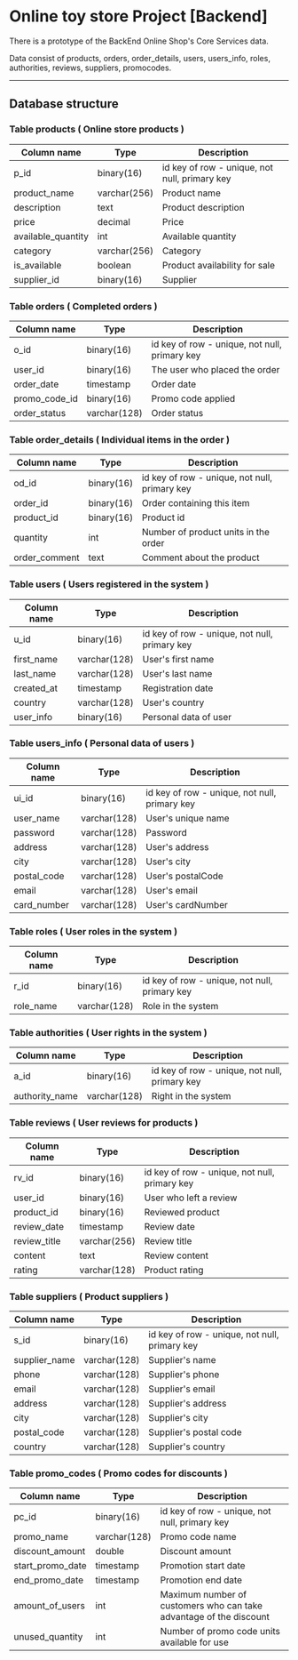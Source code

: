 # Online toy store Project [Backend]

 There is a prototype of the BackEnd Online Shop's Core Services data.
 
 Data consist of products, orders, order_details, users, users_info, roles, 
 authorities, reviews, suppliers, promocodes.
 ___
 
## Database structure

### Table products ( Online store products )

| Column name        | Type         | Description                                   |
|--------------------|--------------|-----------------------------------------------|
| p_id               | binary(16)   | id key of row - unique, not null, primary key |
| product_name       | varchar(256) | Product name                                  |
| description        | text         | Product description                           |
| price              | decimal      | Price                                         |
| available_quantity | int          | Available quantity                            |
| category           | varchar(256) | Category                                      |
| is_available       | boolean      | Product availability for sale                 |
| supplier_id        | binary(16)   | Supplier                                      |


### Table orders ( Completed orders )

| Column name   | Type         | Description                                   |
|---------------|--------------|-----------------------------------------------|
| o_id          | binary(16)   | id key of row - unique, not null, primary key |
| user_id       | binary(16)   | The user who placed the order                 |
| order_date    | timestamp    | Order date                                    |
| promo_code_id | binary(16)   | Promo code applied                            |
| order_status  | varchar(128) | Order status                                  |



### Table order_details ( Individual items in the order )

| Column name   | Type       | Description                                   |
|---------------|------------|-----------------------------------------------|
| od_id         | binary(16) | id key of row - unique, not null, primary key |
| order_id      | binary(16) | Order containing this item                    |
| product_id    | binary(16) | Product id                                    |
| quantity      | int        | Number of product units in the order          |
| order_comment | text       | Comment about the product                     |



### Table users ( Users registered in the system )

| Column name | Type         | Description                                   |
|-------------|--------------|-----------------------------------------------|
| u_id        | binary(16)   | id key of row - unique, not null, primary key |
| first_name  | varchar(128) | User's first name                             |
| last_name   | varchar(128) | User's  last name                             |
| created_at  | timestamp    | Registration date                             |
| country     | varchar(128) | User's country                                |
| user_info   | binary(16)   | Personal data of user                         |



### Table users_info ( Personal data of users )

| Column name | Type         | Description                                   |
|-------------|--------------|-----------------------------------------------|
| ui_id       | binary(16)   | id key of row - unique, not null, primary key |
| user_name   | varchar(128) | User's unique name                            |
| password    | varchar(128) | Password                                      |
| address     | varchar(128) | User's address                                |
| city        | varchar(128) | User's city                                   |
| postal_code | varchar(128) | User's postalCode                             |
| email       | varchar(128) | User's email                                  |
| card_number | varchar(128) | User's cardNumber                             |



### Table roles ( User roles in the system )

| Column name | Type         | Description                                   |
|-------------|--------------|-----------------------------------------------|
| r_id        | binary(16)   | id key of row - unique, not null, primary key |
| role_name   | varchar(128) | Role in the system                            |



### Table authorities ( User rights in the system )

| Column name    | Type         | Description                                   |
|----------------|--------------|-----------------------------------------------|
| a_id           | binary(16)   | id key of row - unique, not null, primary key |
| authority_name | varchar(128) | Right in the system                           |



### Table reviews ( User reviews for products )

| Column name  | Type         | Description                                   |
|--------------|--------------|-----------------------------------------------|
| rv_id        | binary(16)   | id key of row - unique, not null, primary key |
| user_id      | binary(16)   | User who left a review                        |
| product_id   | binary(16)   | Reviewed product                              |
| review_date  | timestamp    | Review date                                   |
| review_title | varchar(256) | Review title                                  |
| content      | text         | Review content                                |
| rating       | varchar(128) | Product rating                                |



### Table suppliers ( Product suppliers )

| Column name   | Type         | Description                                   |
|---------------|--------------|-----------------------------------------------|
| s_id          | binary(16)   | id key of row - unique, not null, primary key |
| supplier_name | varchar(128) | Supplier's name                               |
| phone         | varchar(128) | Supplier's phone                              |
| email         | varchar(128) | Supplier's email                              |
| address       | varchar(128) | Supplier's address                            |
| city          | varchar(128) | Supplier's city                               |
| postal_code   | varchar(128) | Supplier's postal code                        |
| country       | varchar(128) | Supplier's country                            |



### Table promo_codes ( Promo codes for discounts )

| Column name      | Type         | Description                                                        |
|------------------|--------------|--------------------------------------------------------------------|
| pc_id            | binary(16)   | id key of row - unique, not null, primary key                      |
| promo_name       | varchar(128) | Promo code name                                                    |
| discount_amount  | double       | Discount amount                                                    |
| start_promo_date | timestamp    | Promotion start date                                               |
| end_promo_date   | timestamp    | Promotion end date                                                 |
| amount_of_users  | int          | Maximum number of customers who can take advantage of the discount |
| unused_quantity  | int          | Number of promo code units available for use                       |




